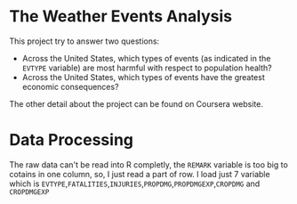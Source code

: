 The Weather Events Analysis
========================================================

This project try to answer two questions:
* Across the United States, which types of events (as indicated in the `EVTYPE` variable) are most harmful with respect to population health?
* Across the United States, which types of events have the greatest economic consequences?

The other detail about the project can be found on Coursera website.

#  Data Processing 
The raw data can't be read into R completly, the `REMARK` variable is too big to cotains in one column, so, I 
just read a part of row. I load just 7 variable which is `EVTYPE`,`FATALITIES`,`INJURIES`,`PROPDMG`,`PROPDMGEXP`,`CROPDMG` and `CROPDMGEXP`  
























